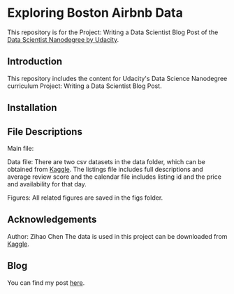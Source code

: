 # Exploring Boston Airbnb Data
This repository is for the Project: Writing a Data Scientist Blog Post of the [Data Scientist Nanodegree by Udacity](https://www.udacity.com/course/data-scientist-nanodegree--nd025).

## Introduction
This repository includes the content for Udacity's Data Science Nanodegree curriculum Project: Writing a Data Scientist Blog Post.

## Installation

## File Descriptions
Main file:

Data file: There are two csv datasets in the data folder, which can be obtained from [Kaggle](https://www.kaggle.com/airbnb/boston). The listings file includes full descriptions and average review score and the calendar file includes listing id and the price and availability for that day.

Figures: All related figures are saved in the figs folder.

## Acknowledgements
Author: Zihao Chen
The data is used in this project can be downloaded from [Kaggle](https://www.kaggle.com/airbnb/boston).

## Blog
You can find my post [here](https://www).
